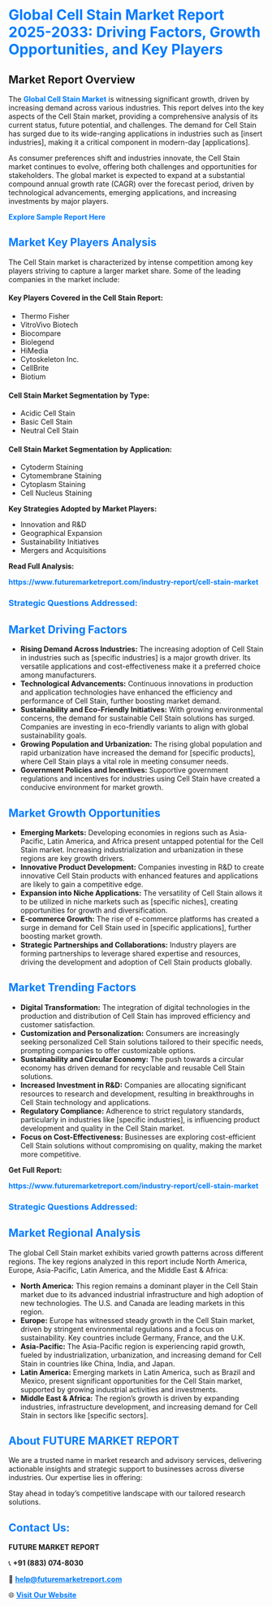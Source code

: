<h1 style="color: #007BFF;">Global Cell Stain Market Report 2025-2033: Driving Factors, Growth Opportunities, and Key Players</h1>

<section id="overview">
<h2>Market Report Overview</h2>
<p>The <a href="https://www.futuremarketreport.com/industry-report/cell-stain-market" style="color: #007BFF; text-decoration: none;"><strong>Global Cell Stain Market</strong></a> is witnessing significant growth, driven by increasing demand across various industries. This report delves into the key aspects of the Cell Stain market, providing a comprehensive analysis of its current status, future potential, and challenges. The demand for Cell Stain has surged due to its wide-ranging applications in industries such as [insert industries], making it a critical component in modern-day [applications].</p>
<p>As consumer preferences shift and industries innovate, the Cell Stain market continues to evolve, offering both challenges and opportunities for stakeholders. The global market is expected to expand at a substantial compound annual growth rate (CAGR) over the forecast period, driven by technological advancements, emerging applications, and increasing investments by major players.</p>
</section>

<section id="overview">
<p><a href="https://www.futuremarketreport.com/request-sample/reportId=26045" style="color: #007BFF; text-decoration: none;"><strong>Explore Sample Report Here</strong></a></p>
</section>

<section id="key-players">
<h2 style="color: #007BFF;">Market Key Players Analysis</h2>
<p>The Cell Stain market is characterized by intense competition among key players striving to capture a larger market share. Some of the leading companies in the market include:</p>
<h4>Key Players Covered in the Cell Stain Report:</h4>
<ul><li>Thermo Fisher</li><li>VitroVivo Biotech</li><li>Biocompare</li><li>Biolegend</li><li>HiMedia</li><li>Cytoskeleton Inc.</li><li>CellBrite</li><li>Biotium</li></ul>
<h4>Cell Stain Market Segmentation by Type:</h4>
<ul><li>Acidic Cell Stain</li><li>Basic Cell Stain</li><li>Neutral Cell Stain</li></ul>

<h4>Cell Stain Market Segmentation by Application:</h4>
<ul><li>Cytoderm Staining</li><li>Cytomembrane Staining</li><li>Cytoplasm Staining</li><li>Cell Nucleus Staining</li></ul>
<p><strong>Key Strategies Adopted by Market Players:</strong></p>
<ul>
<li>Innovation and R&D</li>
<li>Geographical Expansion</li>
<li>Sustainability Initiatives</li>
<li>Mergers and Acquisitions</li>
</ul>
</section>

<section>
<p><strong>Read Full Analysis: </strong></p><a href="https://www.futuremarketreport.com/industry-report/cell-stain-market" style="color: #007BFF; text-decoration: none;"><strong>https://www.futuremarketreport.com/industry-report/cell-stain-market</strong></a>
<h3 style="color: #007BFF;">Strategic Questions Addressed:</h3>
</section>

<section id="driving-factors">
<h2 style="color: #007BFF;">Market Driving Factors</h2>
<ul>
<li><strong>Rising Demand Across Industries:</strong> The increasing adoption of Cell Stain in industries such as [specific industries] is a major growth driver. Its versatile applications and cost-effectiveness make it a preferred choice among manufacturers.</li>
<li><strong>Technological Advancements:</strong> Continuous innovations in production and application technologies have enhanced the efficiency and performance of Cell Stain, further boosting market demand.</li>
<li><strong>Sustainability and Eco-Friendly Initiatives:</strong> With growing environmental concerns, the demand for sustainable Cell Stain solutions has surged. Companies are investing in eco-friendly variants to align with global sustainability goals.</li>
<li><strong>Growing Population and Urbanization:</strong> The rising global population and rapid urbanization have increased the demand for [specific products], where Cell Stain plays a vital role in meeting consumer needs.</li>
<li><strong>Government Policies and Incentives:</strong> Supportive government regulations and incentives for industries using Cell Stain have created a conducive environment for market growth.</li>
</ul>
</section>

<section id="growth-opportunities">
<h2 style="color: #007BFF;">Market Growth Opportunities</h2>
<ul>
<li><strong>Emerging Markets:</strong> Developing economies in regions such as Asia-Pacific, Latin America, and Africa present untapped potential for the Cell Stain market. Increasing industrialization and urbanization in these regions are key growth drivers.</li>
<li><strong>Innovative Product Development:</strong> Companies investing in R&D to create innovative Cell Stain products with enhanced features and applications are likely to gain a competitive edge.</li>
<li><strong>Expansion into Niche Applications:</strong> The versatility of Cell Stain allows it to be utilized in niche markets such as [specific niches], creating opportunities for growth and diversification.</li>
<li><strong>E-commerce Growth:</strong> The rise of e-commerce platforms has created a surge in demand for Cell Stain used in [specific applications], further boosting market growth.</li>
<li><strong>Strategic Partnerships and Collaborations:</strong> Industry players are forming partnerships to leverage shared expertise and resources, driving the development and adoption of Cell Stain products globally.</li>
</ul>
</section>

<section id="trending-factors">
<h2 style="color: #007BFF;">Market Trending Factors</h2>
<ul>
<li><strong>Digital Transformation:</strong> The integration of digital technologies in the production and distribution of Cell Stain has improved efficiency and customer satisfaction.</li>
<li><strong>Customization and Personalization:</strong> Consumers are increasingly seeking personalized Cell Stain solutions tailored to their specific needs, prompting companies to offer customizable options.</li>
<li><strong>Sustainability and Circular Economy:</strong> The push towards a circular economy has driven demand for recyclable and reusable Cell Stain solutions.</li>
<li><strong>Increased Investment in R&D:</strong> Companies are allocating significant resources to research and development, resulting in breakthroughs in Cell Stain technology and applications.</li>
<li><strong>Regulatory Compliance:</strong> Adherence to strict regulatory standards, particularly in industries like [specific industries], is influencing product development and quality in the Cell Stain market.</li>
<li><strong>Focus on Cost-Effectiveness:</strong> Businesses are exploring cost-efficient Cell Stain solutions without compromising on quality, making the market more competitive.</li>
</ul>
</section>

<section>
<p><strong>Get Full Report: </strong></p><a href="https://www.futuremarketreport.com/industry-report/cell-stain-market" style="color: #007BFF; text-decoration: none;"><strong>https://www.futuremarketreport.com/industry-report/cell-stain-market</strong></a>
<h3 style="color: #007BFF;">Strategic Questions Addressed:</h3>
</section>


<section id="regional-analysis">
<h2 style="color: #007BFF;">Market Regional Analysis</h2>
<p>The global Cell Stain market exhibits varied growth patterns across different regions. The key regions analyzed in this report include North America, Europe, Asia-Pacific, Latin America, and the Middle East & Africa:</p>
<ul>
<li><strong>North America:</strong> This region remains a dominant player in the Cell Stain market due to its advanced industrial infrastructure and high adoption of new technologies. The U.S. and Canada are leading markets in this region.</li>
<li><strong>Europe:</strong> Europe has witnessed steady growth in the Cell Stain market, driven by stringent environmental regulations and a focus on sustainability. Key countries include Germany, France, and the U.K.</li>
<li><strong>Asia-Pacific:</strong> The Asia-Pacific region is experiencing rapid growth, fueled by industrialization, urbanization, and increasing demand for Cell Stain in countries like China, India, and Japan.</li>
<li><strong>Latin America:</strong> Emerging markets in Latin America, such as Brazil and Mexico, present significant opportunities for the Cell Stain market, supported by growing industrial activities and investments.</li>
<li><strong>Middle East & Africa:</strong> The region’s growth is driven by expanding industries, infrastructure development, and increasing demand for Cell Stain in sectors like [specific sectors].</li>
</ul>
</section>

<footer>
<h2 style="color: #007BFF;">About FUTURE MARKET REPORT</h2>
<p>We are a trusted name in market research and advisory services, delivering actionable insights and strategic support to businesses across diverse industries. Our expertise lies in offering:</p>

<p>Stay ahead in today’s competitive landscape with our tailored research solutions.</p>

<h2 style="color: #007BFF;">Contact Us:</h2>
<p><strong>FUTURE MARKET REPORT</strong></p>
<p>📞 <strong>+91 (883) 074-8030</strong></p>
<p>📧 <strong><a href="mailto:help@futuremarketreport.com" style="color: #007BFF;">help@futuremarketreport.com</a></strong></p>
<p>🌐 <strong><a href="https://www.futuremarketreport.com/" style="color: #007BFF;">Visit Our Website</a></strong></p>
</footer>